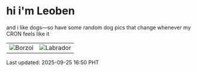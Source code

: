 # hi i'm Leoben

and i like dogs—so have some random dog pics that change whenever my CRON feels like it

|  |  |
|--------|----------|
| ![Borzoi](https://random-dog-vercel.vercel.app/api/random-borzoi?v=1758790205) | ![Labrador](https://random-dog-vercel.vercel.app/api/random-labrador?v=1758790205) |

Last updated: 2025-09-25 16:50 PHT
